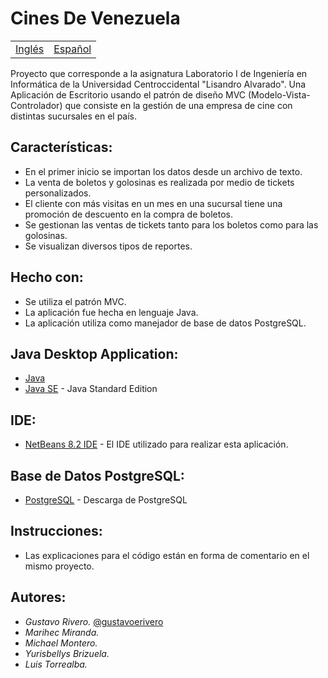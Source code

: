 # Cines De Venezuela

<table>
    <tr>
        <!-- Do not translate this table -->
        <td><a href="./README.md"> Inglés </a></td>
        <td><a href="./README-ES.md"> Español </a></td>
    </tr>
</table>


Proyecto que corresponde a la asignatura Laboratorio I de Ingeniería en Informática de la Universidad Centroccidental "Lisandro Alvarado". Una Aplicación de Escritorio usando el patrón de diseño MVC (Modelo-Vista-Controlador) que consiste en la gestión de una empresa de cine con distintas sucursales en el país.

## Características:

* En el primer inicio se importan los datos desde un archivo de texto.
* La venta de boletos y golosinas es realizada por medio de tickets personalizados.
* El cliente con más visitas en un mes en una sucursal tiene una promoción de descuento en la compra de boletos.
* Se gestionan las ventas de tickets tanto para los boletos como para las golosinas.
* Se visualizan diversos tipos de reportes.

## Hecho con:

* Se utiliza el patrón MVC.
* La aplicación fue hecha en lenguaje Java.
* La aplicación utiliza como manejador de base de datos PostgreSQL. 

## Java Desktop Application:

* [Java](https://www.java.com/es/download/)
* [Java SE](https://www.oracle.com/java/technologies/javase-downloads.html#javasejdk) - Java Standard Edition

## IDE:

* [NetBeans 8.2 IDE](https://netbeans.org/downloads/8.2/rc/) - El IDE utilizado para realizar esta aplicación.

## Base de Datos PostgreSQL:

* [PostgreSQL](https://www.postgresql.org/download/) - Descarga de PostgreSQL

## Instrucciones:

* Las explicaciones para el código están en forma de comentario en el mismo proyecto.

## Autores:

* *Gustavo Rivero.* [@gustavoerivero](https://github.com/gustavoerivero)
* *Marihec Miranda.*
* *Michael Montero.*
* *Yurisbellys Brizuela.*
* *Luis Torrealba.*
